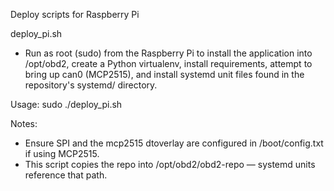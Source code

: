 Deploy scripts for Raspberry Pi

deploy_pi.sh
- Run as root (sudo) from the Raspberry Pi to install the application into /opt/obd2,
  create a Python virtualenv, install requirements, attempt to bring up can0 (MCP2515),
  and install systemd unit files found in the repository's systemd/ directory.

Usage:
  sudo ./deploy_pi.sh

Notes:
- Ensure SPI and the mcp2515 dtoverlay are configured in /boot/config.txt if using MCP2515.
- This script copies the repo into /opt/obd2/obd2-repo — systemd units reference that path.
